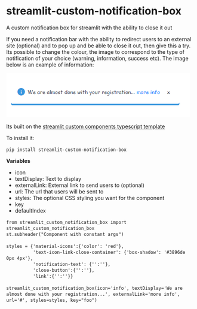 # streamlit-custom-notification-box
A custom notification box for streamlit with the ability to close it out

If you need a notification bar with the ability to redirect users to an external site (optional) and to pop up and be able to close it out, then give this a try. 
Its possible to change the colour, the image to correspond to the type of notification of your choice (warning, information, success etc). The image below is an example of information:

![custom-notification-box.png](./img/custom-notification-box.png) 

Its built on the [streamlit custom components typescript template](https://github.com/streamlit/component-template)

To install it:
```
pip install streamlit-custom-notification-box
```

**Variables**

- icon 
- textDisplay: Text to display
- externalLink: External link to send users to (optional)
- url: The url that users will be sent to
- styles: The optional CSS styling you want for the component
- key
- defaultIndex


```
from streamlit_custom_notification_box import streamlit_custom_notification_box
st.subheader("Component with constant args")

styles = {'material-icons':{'color': 'red'},
          'text-icon-link-close-container': {'box-shadow': '#3896de 0px 4px'},
          'notification-text': {'':''},
          'close-button':{'':''},
          'link':{'':''}}

streamlit_custom_notification_box(icon='info', textDisplay='We are almost done with your registration...', externalLink='more info', url='#', styles=styles, key="foo")
```
